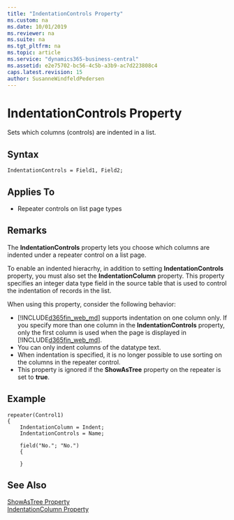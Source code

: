 ```yaml
---
title: "IndentationControls Property"
ms.custom: na
ms.date: 10/01/2019
ms.reviewer: na
ms.suite: na
ms.tgt_pltfrm: na
ms.topic: article
ms.service: "dynamics365-business-central"
ms.assetid: e2e75702-bc56-4c5b-a3b9-ac7d223808c4
caps.latest.revision: 15
author: SusanneWindfeldPedersen
---
```

# IndentationControls Property

Sets which columns (controls) are indented in a list.  
 
## Syntax
```
IndentationControls = Field1, Field2;
```

## Applies To  
  
- Repeater controls on list page types

## Remarks  

The **IndentationControls** property lets you choose which columns are indented under a repeater control on a list page.

To enable an indented hieracrhy, in addition to setting **IndentationControls** property, you must also set the **IndentationColumn** property. This property specifies an integer data type field in the source table that is used to control the indentation of records in the list. 

When using this property, consider the following behavior:

- [!INCLUDE[d365fin_web_md](../includes/d365fin_web_md.md)] supports indentation on one column only. If you specify more than one column in the **IndentationControls** property, only the first column is used when the page is displayed in [!INCLUDE[d365fin_web_md](../includes/d365fin_web_md.md)].
- You can only indent columns of the datatype text.
- When indentation is specified, it is no longer possible to use sorting on the columns in the repeater control.  
- This property is ignored if the **ShowAsTree** property on the repeater is set to **true**.

## Example

```
repeater(Control1)
{
    IndentationColumn = Indent;
    IndentationControls = Name;
    
    field("No."; "No.")
    {
       
    }

```
## See Also

[ShowAsTree Property](devenv-showastree-property.md)  
[IndentationColumn Property](devenv-indentationcolumn-property.md)  